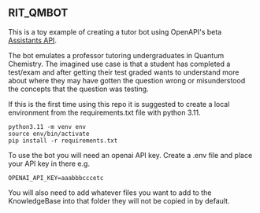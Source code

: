 ## RIT_QMBOT

This is a toy example of creating a tutor bot using OpenAPI's beta [Assistants API](https://platform.openai.com/docs/assistants/overview).

The bot emulates a professor tutoring undergraduates in Quantum Chemistry.  The imagined use case is that a student has completed a test/exam and after getting their test graded wants to understand more about where they may have gotten the question wrong or misunderstood the concepts that the question was testing.

If this is the first time using this repo it is suggested to create a local environment from the requirements.txt file with python 3.11. 

```
python3.11 -m venv env
source env/bin/activate
pip install -r requirements.txt
```

To use the bot you will need an openai API key.  Create a .env file and place your API key in there e.g.
```
OPENAI_API_KEY=aaabbbcccetc
```

You will also need to add whatever files you want to add to the KnowledgeBase into that folder they will not be copied in by default.
